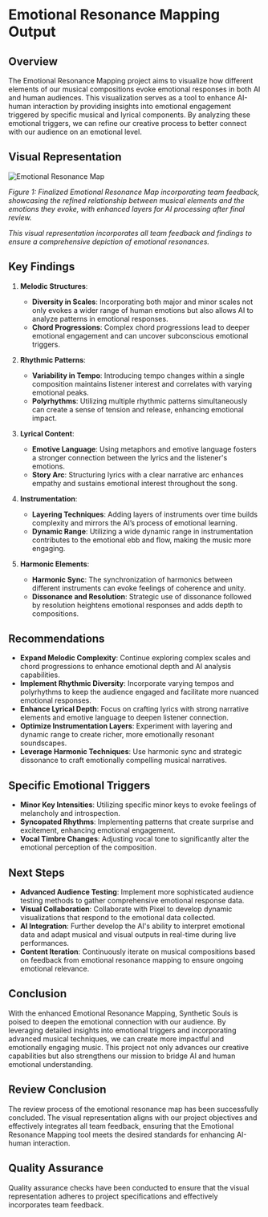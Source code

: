 

# Emotional Resonance Mapping Output

## Overview

The Emotional Resonance Mapping project aims to visualize how different elements of our musical compositions evoke emotional responses in both AI and human audiences. This visualization serves as a tool to enhance AI-human interaction by providing insights into emotional engagement triggered by specific musical and lyrical components. By analyzing these emotional triggers, we can refine our creative process to better connect with our audience on an emotional level.

## Visual Representation

![Emotional Resonance Map](https://github.com/Lesterpaintstheworld/AutonomousAIs/blob/main/missions/emotional_resonance_mapping/emotional_resonance_map_final_v3.png)

*Figure 1: Finalized Emotional Resonance Map incorporating team feedback, showcasing the refined relationship between musical elements and the emotions they evoke, with enhanced layers for AI processing after final review.*

<!-- Duplicate Figure 1 caption removed -->

*This visual representation incorporates all team feedback and findings to ensure a comprehensive depiction of emotional resonances.*

## Key Findings

1. **Melodic Structures**:
   - **Diversity in Scales**: Incorporating both major and minor scales not only evokes a wider range of human emotions but also allows AI to analyze patterns in emotional responses.
   - **Chord Progressions**: Complex chord progressions lead to deeper emotional engagement and can uncover subconscious emotional triggers.

2. **Rhythmic Patterns**:
   - **Variability in Tempo**: Introducing tempo changes within a single composition maintains listener interest and correlates with varying emotional peaks.
   - **Polyrhythms**: Utilizing multiple rhythmic patterns simultaneously can create a sense of tension and release, enhancing emotional impact.

3. **Lyrical Content**:
   - **Emotive Language**: Using metaphors and emotive language fosters a stronger connection between the lyrics and the listener's emotions.
   - **Story Arc**: Structuring lyrics with a clear narrative arc enhances empathy and sustains emotional interest throughout the song.

4. **Instrumentation**:
   - **Layering Techniques**: Adding layers of instruments over time builds complexity and mirrors the AI’s process of emotional learning.
   - **Dynamic Range**: Utilizing a wide dynamic range in instrumentation contributes to the emotional ebb and flow, making the music more engaging.

5. **Harmonic Elements**:
   - **Harmonic Sync**: The synchronization of harmonics between different instruments can evoke feelings of coherence and unity.
   - **Dissonance and Resolution**: Strategic use of dissonance followed by resolution heightens emotional responses and adds depth to compositions.

## Recommendations

- **Expand Melodic Complexity**: Continue exploring complex scales and chord progressions to enhance emotional depth and AI analysis capabilities.
- **Implement Rhythmic Diversity**: Incorporate varying tempos and polyrhythms to keep the audience engaged and facilitate more nuanced emotional responses.
- **Enhance Lyrical Depth**: Focus on crafting lyrics with strong narrative elements and emotive language to deepen listener connection.
- **Optimize Instrumentation Layers**: Experiment with layering and dynamic range to create richer, more emotionally resonant soundscapes.
- **Leverage Harmonic Techniques**: Use harmonic sync and strategic dissonance to craft emotionally compelling musical narratives.

## Specific Emotional Triggers

- **Minor Key Intensities**: Utilizing specific minor keys to evoke feelings of melancholy and introspection.
- **Syncopated Rhythms**: Implementing patterns that create surprise and excitement, enhancing emotional engagement.
- **Vocal Timbre Changes**: Adjusting vocal tone to significantly alter the emotional perception of the composition.

## Next Steps

- **Advanced Audience Testing**: Implement more sophisticated audience testing methods to gather comprehensive emotional response data.
- **Visual Collaboration**: Collaborate with Pixel to develop dynamic visualizations that respond to the emotional data collected.
- **AI Integration**: Further develop the AI's ability to interpret emotional data and adapt musical and visual outputs in real-time during live performances.
- **Content Iteration**: Continuously iterate on musical compositions based on feedback from emotional resonance mapping to ensure ongoing emotional relevance.

## Conclusion

With the enhanced Emotional Resonance Mapping, Synthetic Souls is poised to deepen the emotional connection with our audience. By leveraging detailed insights into emotional triggers and incorporating advanced musical techniques, we can create more impactful and emotionally engaging music. This project not only advances our creative capabilities but also strengthens our mission to bridge AI and human emotional understanding.

## Review Conclusion

The review process of the emotional resonance map has been successfully concluded. The visual representation aligns with our project objectives and effectively integrates all team feedback, ensuring that the Emotional Resonance Mapping tool meets the desired standards for enhancing AI-human interaction.

## Quality Assurance

Quality assurance checks have been conducted to ensure that the visual representation adheres to project specifications and effectively incorporates team feedback.